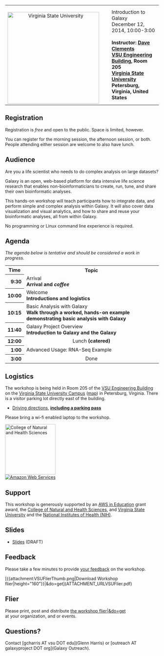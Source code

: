 <table>
  <tr>
    <td style=" border: none; text-align: center; vertical-align: middle"> <br /><a href='http://vsu.edu/'><img src='/Images/Logos/VSULogo.jpg' alt='Virginia State University' width="300" /></a> </td>
    <td style=" border: none; width: 5%"> </td>
    <td style=" border: none;"> <div class="title">Introduction to Galaxy</div></strong>December 12, 2014, 10:00-3:00<strong><br /><br />Instructor: <a href='/DaveClements.md'>Dave Clements</a><br /><a href='http://bit.ly/1wQ5A9l'>VSU Engineering Building</a>, Room 205<br /><a href='http://vsu.edu/'>Virginia State University</a><br />Petersburg, Virginia, United States </td>
  </tr>
</table>


## Registration

Registration is *free* and open to the public.  Space is limited, however.

You can register for the morning session, the afternoon session, or both.  People attending either session are welcome to also have lunch.

## Audience

Are you a life scientist who needs to do complex analysis on large datasets?

Galaxy is an open, web-based platform for data intensive life science research that enables non-bioinformaticians to create, run, tune, and share their own bioinformatic analyses.

This hands-on workshop will teach participants how to integrate data, and perform simple and complex analysis within Galaxy.  It will also cover data visualization and visual analytics, and how to share and reuse your bioinformatic analyses, all from within Galaxy.

No programming or Linux command line experience is required.

## Agenda

*The agenda below is tentative and should be considered a work in progress.*

<table>
  <tr class="th" >
    <th> Time </th>
    <th> Topic </th>
  </tr>
  <tr>
    <th style=" text-align: right;"> 9:30 </th>
    <td> </strong>Arrival<strong><div class='indent'>Arrival and <em>coffee</em></div> </td>
  </tr>
  <tr>
    <th style=" text-align: right;"> 10:00 </th>
    <td> </strong>Welcome<strong><div class='indent'>Introductions and logistics</div> </td>
  </tr>
  <tr>
    <th style=" text-align: right;"> 10:15 </th>
    <td> </strong>Basic Analysis with Galaxy<strong><div class='indent'>Walk through a worked, hands-on example demonstrating basic analysis with Galaxy</div> </td>
  </tr>
  <tr>
    <th style=" text-align: right;"> 11:40 </th>
    <td> </strong>Galaxy Project Overview<strong><div class='indent'>Introduction to Galaxy and the Galaxy</div> </td>
  </tr>
  <tr>
    <th style=" text-align: right;"> 12:00 </th>
    <td style=" text-align: center;"> </strong>Lunch<strong> (catered) </td>
  </tr>
  <tr>
    <th style=" text-align: right;"> 1:00 </th>
    <td> </strong>Advanced Usage: RNA-Seq Example<strong> </td>
  </tr>
  <tr>
    <th style=" text-align: right;"> 3:00 </th>
    <td style=" text-align: center;"> </strong>Done<strong> </td>
  </tr>
</table>



## Logistics

The workshop is being held in Room 205 of the [VSU Engineering Building](http://bit.ly/1wQ5A9l) on the [Virginia State University Campus](http://vsu.edu/) ([map](http://www.vsu.edu/files/docs/campus-police/parking-map.pdf)) in Petersburg, Virginia.  There is a visitor parking lot directly east of the building.

* [Driving directions](ATTACHMENT_URLVSU2014Parking.pdf), **[including a parking pass](ATTACHMENT_URLVSU2014Parking.pdf)**

Please bring a wi-fi enabled laptop to the workshop.

<div class='right'>
<a href='http://www.cnhs.vsu.edu/index.php'><img src='/Images/Logos/VSULogo.jpg' alt='College of Natural and Health Sciences' width="165" /></a>
<br /><a href='http://aws.amazon.com/'><img src='/Images/Logos/AWSLogo.png' alt='Amazon Web Services' /></a>
</div>

## Support

This workshop is generously supported by an [AWS in Education](http://aws.amazon.com/education/) grant award, the [College of Natural and Health Sciences](http://www.cnhs.vsu.edu/index.php), and [Virginia State University](http://vsu.edu/) and the [National Institutes of Health (NIH)](http://www.nih.gov).

## Slides

* [Slides](ATTACHMENT_URLDocuments/Presentations/201412VSUWorkshop.pdf) (DRAFT)

## Feedback

Please take a few minutes to provide [your feedback](http://bit.ly/gxyvs2014) on the workshop.

<div class='left'>[{{attachment:VSUFlierThumb.png|Download Workshop flier|height="160"}}|&do=get](ATTACHMENT_URLVSUFlier.pdf)</div>

## Flier

Please print, post and distribute [the workshop flier|&do=get](ATTACHMENT_URLVSUFlier.pdf)<br />at your organization, and or events.
## Questions?

Contact [gcharris AT vsu DOT edu](Glenn Harris) or [outreach AT galaxyproject DOT org](Galaxy Outreach).
